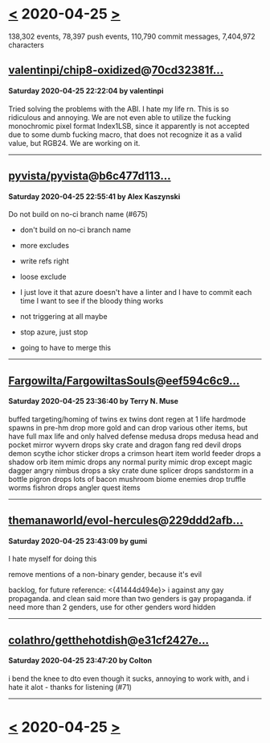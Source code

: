 # [<](2020-04-24.md) 2020-04-25 [>](2020-04-26.md)

138,302 events, 78,397 push events, 110,790 commit messages, 7,404,972 characters


## [valentinpi/chip8-oxidized](https://github.com/valentinpi/chip8-oxidized)@[70cd32381f...](https://github.com/valentinpi/chip8-oxidized/commit/70cd32381f4f75cd07e8db830fd11ec109421f46)
#### Saturday 2020-04-25 22:22:04 by valentinpi

Tried solving the problems with the ABI. I hate my life rn. This is so ridiculous and annoying. We are not even able to utilize the fucking monochromic pixel format Index1LSB, since it apparently is not accepted due to some dumb fucking macro, that does not recognize it as a valid value, but RGB24. We are working on it.

---
## [pyvista/pyvista](https://github.com/pyvista/pyvista)@[b6c477d113...](https://github.com/pyvista/pyvista/commit/b6c477d1137720cc9547adecd13efb9cf8d38791)
#### Saturday 2020-04-25 22:55:41 by Alex Kaszynski

Do not build on no-ci branch name (#675)

* don't build on no-ci branch name

* more excludes

* write refs right

* loose exclude

* I just love it that azure doesn't have a linter and I have to commit each time I want to see if the bloody thing works

* not triggering at all maybe

* stop azure, just stop

* going to have to merge this

---
## [Fargowilta/FargowiltasSouls](https://github.com/Fargowilta/FargowiltasSouls)@[eef594c6c9...](https://github.com/Fargowilta/FargowiltasSouls/commit/eef594c6c947490f5fef60772e7d3d530d62ce6a)
#### Saturday 2020-04-25 23:36:40 by Terry N. Muse

buffed targeting/homing of twins ex
twins dont regen at 1 life
hardmode spawns in pre-hm drop more gold and can drop various other items, but have full max life and only halved defense
 medusa drops medusa head and pocket mirror
 wyvern drops sky crate and dragon fang
 red devil drops demon scythe
 ichor sticker drops a crimson heart item
 world feeder drops a shadow orb item
 mimic drops any normal purity mimic drop except magic dagger
 angry nimbus drops a sky crate
 dune splicer drops sandstorm in a bottle
 pigron drops lots of bacon
 mushroom biome enemies drop truffle worms
fishron drops angler quest items

---
## [themanaworld/evol-hercules](https://github.com/themanaworld/evol-hercules)@[229ddd2afb...](https://github.com/themanaworld/evol-hercules/commit/229ddd2afb47cf2aeeae42f5ce6064d59e69ac42)
#### Saturday 2020-04-25 23:43:09 by gumi

I hate myself for doing this

remove mentions of a non-binary gender, because it's evil

backlog, for future reference:
<{41444d494e}> i against any gay propaganda. and clean said more than two genders is gay propaganda. if need more than 2 genders, use for other genders word hidden

---
## [colathro/getthehotdish](https://github.com/colathro/getthehotdish)@[e31cf2427e...](https://github.com/colathro/getthehotdish/commit/e31cf2427e186f73320ff99fede7ffbbbaf860a3)
#### Saturday 2020-04-25 23:47:20 by Colton

i bend the knee to dto even though it sucks, annoying to work with,  and i hate it alot - thanks for listening (#71)

---

# [<](2020-04-24.md) 2020-04-25 [>](2020-04-26.md)

